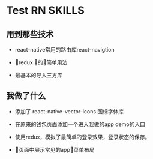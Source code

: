 # Test RN SKILLS

## 用到那些技术

-  react-native常用的路由库react-navigtion

-  redux 的简单用法

-  最基本的导入三方库

## 我做了什么

-	添加了 react-native-vector-icons 图标字体库

-	在原来的钱包页面添加一个进入我做的app demo的入口

-   使用redux，模拟了最简单的登录效果，登录状态的保存。

-   页面中展示常见的app菜单布局


